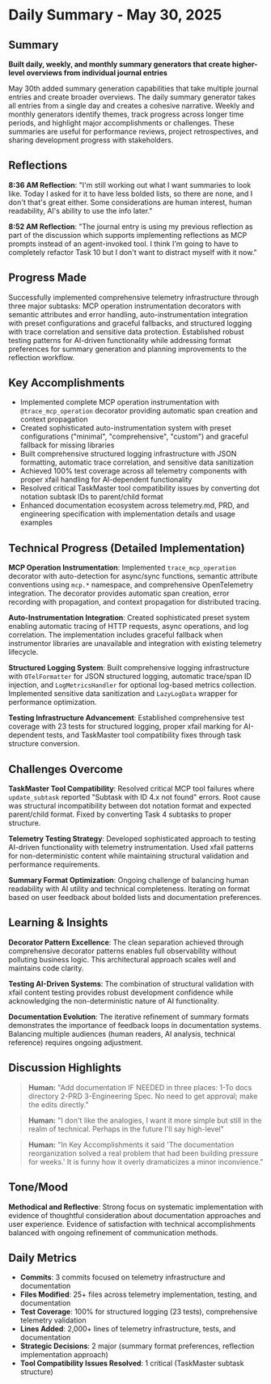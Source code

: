 # Daily Summary - May 30, 2025

## Summary

**Built daily, weekly, and monthly summary generators that create higher-level overviews from individual journal entries**

May 30th added summary generation capabilities that take multiple journal entries and create broader overviews. The daily summary generator takes all entries from a single day and creates a cohesive narrative. Weekly and monthly generators identify themes, track progress across longer time periods, and highlight major accomplishments or challenges. These summaries are useful for performance reviews, project retrospectives, and sharing development progress with stakeholders.

## Reflections
**8:36 AM Reflection**: "I'm still working out what I want summaries to look like. Today I asked for it to have less bolded lists, so there are none, and I don't that's great either. Some considerations are human interest, human readability, AI's ability to use the info later."

**8:52 AM Reflection**: "The journal entry is using my previous reflection as part of the discussion which supports implementing reflections as MCP prompts instead of an agent-invoked tool. I think I'm going to have to completely refactor Task 10 but I don't want to distract myself with it now."

## Progress Made
Successfully implemented comprehensive telemetry infrastructure through three major subtasks: MCP operation instrumentation decorators with semantic attributes and error handling, auto-instrumentation integration with preset configurations and graceful fallbacks, and structured logging with trace correlation and sensitive data protection. Established robust testing patterns for AI-driven functionality while addressing format preferences for summary generation and planning improvements to the reflection workflow.

## Key Accomplishments
- Implemented complete MCP operation instrumentation with `@trace_mcp_operation` decorator providing automatic span creation and context propagation
- Created sophisticated auto-instrumentation system with preset configurations ("minimal", "comprehensive", "custom") and graceful fallback for missing libraries
- Built comprehensive structured logging infrastructure with JSON formatting, automatic trace correlation, and sensitive data sanitization
- Achieved 100% test coverage across all telemetry components with proper xfail handling for AI-dependent functionality
- Resolved critical TaskMaster tool compatibility issues by converting dot notation subtask IDs to parent/child format
- Enhanced documentation ecosystem across telemetry.md, PRD, and engineering specification with implementation details and usage examples

## Technical Progress (Detailed Implementation)
**MCP Operation Instrumentation**: Implemented `trace_mcp_operation` decorator with auto-detection for async/sync functions, semantic attribute conventions using `mcp.*` namespace, and comprehensive OpenTelemetry integration. The decorator provides automatic span creation, error recording with propagation, and context propagation for distributed tracing.

**Auto-Instrumentation Integration**: Created sophisticated preset system enabling automatic tracing of HTTP requests, async operations, and log correlation. The implementation includes graceful fallback when instrumentor libraries are unavailable and integration with existing telemetry lifecycle.

**Structured Logging System**: Built comprehensive logging infrastructure with `OTelFormatter` for JSON structured logging, automatic trace/span ID injection, and `LogMetricsHandler` for optional log-based metrics collection. Implemented sensitive data sanitization and `LazyLogData` wrapper for performance optimization.

**Testing Infrastructure Advancement**: Established comprehensive test coverage with 23 tests for structured logging, proper xfail marking for AI-dependent tests, and TaskMaster tool compatibility fixes through task structure conversion.

## Challenges Overcome
**TaskMaster Tool Compatibility**: Resolved critical MCP tool failures where `update_subtask` reported "Subtask with ID 4.x not found" errors. Root cause was structural incompatibility between dot notation format and expected parent/child format. Fixed by converting Task 4 subtasks to proper structure.

**Telemetry Testing Strategy**: Developed sophisticated approach to testing AI-driven functionality with telemetry instrumentation. Used xfail patterns for non-deterministic content while maintaining structural validation and performance requirements.

**Summary Format Optimization**: Ongoing challenge of balancing human readability with AI utility and technical completeness. Iterating on format based on user feedback about bolded lists and documentation preferences.

## Learning & Insights
**Decorator Pattern Excellence**: The clean separation achieved through comprehensive decorator patterns enables full observability without polluting business logic. This architectural approach scales well and maintains code clarity.

**Testing AI-Driven Systems**: The combination of structural validation with xfail content testing provides robust development confidence while acknowledging the non-deterministic nature of AI functionality.

**Documentation Evolution**: The iterative refinement of summary formats demonstrates the importance of feedback loops in documentation systems. Balancing multiple audiences (human readers, AI analysis, technical reference) requires ongoing adjustment.

## Discussion Highlights
> **Human:** "Add documentation IF NEEDED in three places: 1-To docs directory 2-PRD 3-Engineering Spec. No need to get approval; make the edits directly."

> **Human:** "I don't like the analogies, I want it more simple but still in the realm of technical. Perhaps in the future I'll say high-level"

> **Human:** "In Key Accomplishments it said 'The documentation reorganization solved a real problem that had been building pressure for weeks.' It is funny how it overly dramaticizes a minor inconvience."

## Tone/Mood
**Methodical and Reflective**: Strong focus on systematic implementation with evidence of thoughtful consideration about documentation approaches and user experience. Evidence of satisfaction with technical accomplishments balanced with ongoing refinement of communication methods.

## Daily Metrics
- **Commits**: 3 commits focused on telemetry infrastructure and documentation
- **Files Modified**: 25+ files across telemetry implementation, testing, and documentation
- **Test Coverage**: 100% for structured logging (23 tests), comprehensive telemetry validation
- **Lines Added**: 2,000+ lines of telemetry infrastructure, tests, and documentation
- **Strategic Decisions**: 2 major (summary format preferences, reflection implementation approach)
- **Tool Compatibility Issues Resolved**: 1 critical (TaskMaster subtask structure) 
